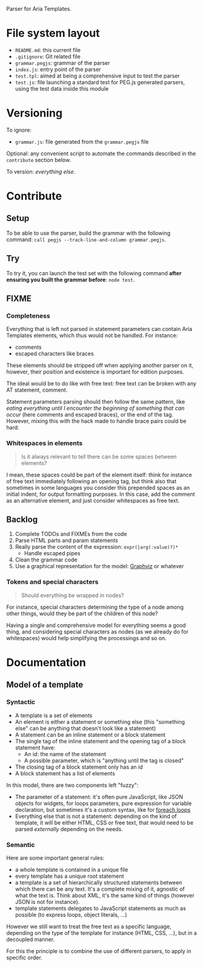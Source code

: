 Parser for Aria Templates.

# File system layout

* `README.md`: this current file
* `.gitignore`: Git related file
* `grammar.pegjs`: grammar of the parser
* `index.js`: entry point of the parser
* `test.tpl`: aimed at being a comprehensive input to test the parser
* `test.js`: file launching a standard test for PEG.js generated parsers, using the test data inside this module

# Versioning

To ignore:

* `grammar.js`: file generated from the `grammar.pegjs` file

Optional: any convenient script to automate the commands described in the `contribute` section below.

To version: _everything else_.

# Contribute

## Setup

To be able to use the parser, build the grammar with the following command: `call pegjs --track-line-and-column grammar.pegjs`.

## Try

To try it, you can launch the test set with the following command __after ensuring you built the grammar before__: `node test`.

## FIXME

### Completeness

Everything that is left not parsed in statement parameters can contain Aria Templates elements, which thus would not be handled. For instance:

* comments
* escaped characters like braces

These elements should be stripped off when applying another parser on it, however, their position and existence is important for edition purposes.

The ideal would be to do like with free text: free text can be broken with any AT statement, comment.

Statement parameters parsing should then follow the same pattern, like _eating everything until I encounter the beginning of something that can occur_ (here comments and escaped braces), or the end of the tag. However, mixing this with the hack made to handle brace pairs could be hard.

### Whitespaces in elements

> Is it always relevant to tell there can be some spaces between elements?

I mean, these spaces could be part of the element itself: think for instance of free text immediately following an opening tag, but think also that sometimes in some languages you consider this prepended spaces as an initial indent, for output formatting purposes. In this case, add the comment as an alternative element, and just consider whitespaces as free text.


## Backlog

1. Complete TODOs and FIXMEs from the code
1. Parse HTML parts and param statements
1. Really parse the content of the expression: `expr(|arg(:value)?)*`
	* Handle escaped pipes
1. Clean the grammar code
1. Use a graphical representation for the model: [Graphviz](http://www.graphviz.org/) or whatever

### Tokens and special characters

> Should everything be wrapped in nodes?

For instance, special characters determining the type of a node among other things, would they be part of the children of this node?

Having a single and comprehensive model for everything seems a good thing, and considering special characters as nodes (as we already do for whitespaces) would help simplifying the processings and so on.

# Documentation

## Model of a template

### Syntactic

* A template is a set of elements
* An element is either a statement or something else (this "something else" can be anything that doesn't look like a statement)
* A statement can be an inline statement or a block statement
* The single tag of the inline statement and the opening tag of a block statement have:
	* An id: the name of the statement
	* A possible parameter, which is "anything until the tag is closed"
* The closing tag of a block statement only has an id
* A block statement has a list of elements

In this model, there are two components left "fuzzy":

* The parameter of a statement: it's often pure JavaScript, like JSON objects for widgets, for loops parameters, pure expression for variable declaration, but sometimes it's a custom syntax, like for [foreach loops](http://ariatemplates.com/usermanual/Writing_Templates#foreach)
* Everything else that is not a statement: depending on the kind of template, it will be either HTML, CSS or free text, that would need to be parsed _externally_ depending on the needs.

### Semantic

Here are some important general rules:

* a whole template is contained in a unique file
* every template has a unique root statement
* a template is a set of hierarchically structured statements between which there can be any text. It's a complete mixing of it, agnostic of what the text is. Think about XML, it's the same kind of things (however JSON is not for instance).
* template statements delegates to JavaScript statements as much as possible (to express loops, object literals, ...)

However we still want to treat the free text as a specific language, depending on the type of the template for instance (HTML, CSS, ...), but in a decoupled manner.

For this the principle is to combine the use of different parsers, to apply in specific order.
